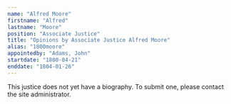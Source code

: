 ```yaml
---
name: "Alfred Moore"
firstname: "Alfred"
lastname: "Moore"
position: "Associate Justice"
title: "Opinions by Associate Justice Alfred Moore"
alias: "1800moore"
appointedby: "Adams, John"
startdate: "1800-04-21"
enddate: "1804-01-26"
---
```

This justice does not yet have a biography. To submit one, please contact the site administrator.

